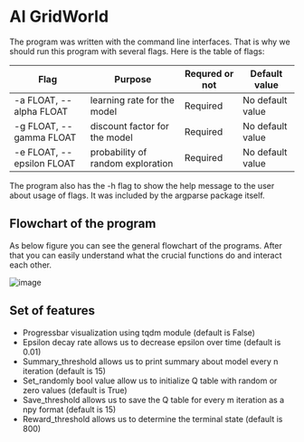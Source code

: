 # AI GridWorld

The program was written with the command line interfaces. That is why we should run this program with several flags. Here is the table of flags:

| Flag  | Purpose | Requred or not | Default value |
| ------------- | ------------- | ------------- | ------------- |
| -a FLOAT, --alpha FLOAT  | learning rate for the model | Required  | No default value  |
| -g FLOAT, --gamma FLOAT  | discount factor for the model  | Required  | No default value  |
| -e FLOAT, --epsilon FLOAT  | probability of random exploration  | Required  | No default value  |


The program also has the -h flag to show the help message to the user about usage of flags. It was included by the argparse package itself.


## Flowchart of the program

As below figure you can see the general flowchart of the programs. After that you can easily understand what the crucial functions do and interact each other.

![image](https://user-images.githubusercontent.com/56725845/234514739-dd86e112-6ee2-4b9a-89cd-fd819e4249f5.png)

## Set of features

- Progressbar visualization using tqdm module (default is False)
- Epsilon decay rate allows us to decrease epsilon over time (default is 0.01)
- Summary_threshold allows us to print summary about model every n iteration (default is 15)
- Set_randomly bool value allow us to initialize Q table with random or zero values (default is True)
- Save_threshold allows us to save the Q table for every m iteration as a npy format (default is 15)
- Reward_threshold allows us to determine the terminal state (default is 800)

